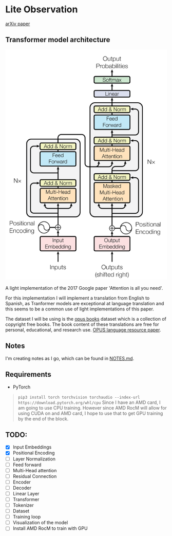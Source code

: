# Lite Observation
[arXiv paper](https://arxiv.org/abs/1706.03762)

## Transformer model architecture
![Transformer model](./resources/transformer-model.png)

A light implementation of the 2017 Google paper 'Attention is all you need'.

For this implementation I will implement a translation from English to Spanish, as Tranformer models are exceptional at language 
translation and this seems to be a common use of light implementations of this paper.

The dataset I will be using is the [opus books](https://opus.nlpl.eu/Books.php) dataset which is a collection of copyright free books.
The book content of these translations are free for personal, educational, and research use. 
[OPUS language resource paper](http://www.lrec-conf.org/proceedings/lrec2012/pdf/463_Paper.pdf).

## Notes
I'm creating notes as I go, which can be found in [NOTES.md](./NOTES.md).

## Requirements
- PyTorch
> `pip3 install torch torchvision torchaudio --index-url https://download.pytorch.org/whl/cpu`
Since I have an AMD card, I am going to use CPU training. However since AMD RocM will allow for using CUDA on
and AMD card, I hope to use that to get GPU training by the end of the block.

## TODO:
- [X] Input Embeddings
- [X] Positional Encoding
- [ ] Layer Normalization
- [ ] Feed forward
- [ ] Multi-Head attention
- [ ] Residual Connection
- [ ] Encoder
- [ ] Decoder
- [ ] Linear Layer
- [ ] Transformer
- [ ] Tokenizer
- [ ] Dataset
- [ ] Training loop
- [ ] Visualization of the model
- [ ] Install AMD RocM to train with GPU
